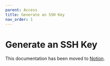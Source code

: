 ```yaml
---
parent: Access
title: Generate an SSH Key
nav_order: 1
---
```

# Generate an SSH Key

This documentation has been moved to [Notion](https://www.notion.so/Generate-an-SSH-Key-4c74d538f9c54fd0bc5112d7eae8cfe2).
